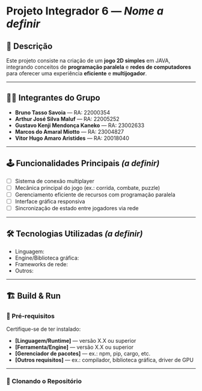 # Projeto Integrador 6 — *Nome a definir*

## 📌 Descrição
Este projeto consiste na criação de um **jogo 2D simples** em JAVA, integrando conceitos de **programação paralela** e **redes de computadores** para oferecer uma experiência **eficiente** e **multijogador**.  

---

## 👨‍💻 Integrantes do Grupo
- **Bruno Tasso Savoia** — RA: 22000354  
- **Arthur José Silva Maluf** — RA: 22005252  
- **Gustavo Kenji Mendonça Kaneko** — RA: 23002633  
- **Marcos do Amaral Miotto** — RA: 23004827  
- **Vitor Hugo Amaro Aristides** — RA: 20018040  

---

## 🕹️ Funcionalidades Principais *(a definir)*
- [ ] Sistema de conexão multiplayer  
- [ ] Mecânica principal do jogo (ex.: corrida, combate, puzzle)  
- [ ] Gerenciamento eficiente de recursos com programação paralela  
- [ ] Interface gráfica responsiva  
- [ ] Sincronização de estado entre jogadores via rede  

---

## 🛠️ Tecnologias Utilizadas *(a definir)*
- Linguagem:  
- Engine/Biblioteca gráfica:  
- Frameworks de rede:  
- Outros:  

---

## 🏗️ Build & Run

### 🔹 Pré-requisitos
Certifique-se de ter instalado:
- **[Linguagem/Runtime]** — versão X.X ou superior  
- **[Ferramenta/Engine]** — versão X.X ou superior  
- **[Gerenciador de pacotes]** — ex.: npm, pip, cargo, etc.  
- **[Outros requisitos]** — ex.: compilador, biblioteca gráfica, driver de GPU  

---

### 🔹 Clonando o Repositório



